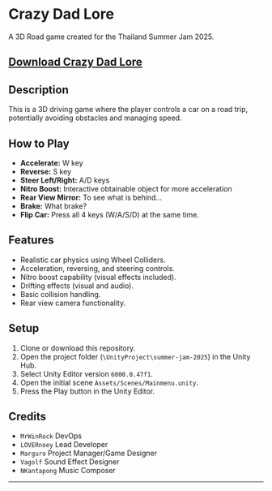 # Crazy Dad Lore

A 3D Road game created for the Thailand Summer Jam 2025.

## [Download Crazy Dad Lore](https://marguro.itch.io/crazy-dad-lore)

## Description

This is a 3D driving game where the player controls a car on a road trip, potentially avoiding obstacles and managing speed.

## How to Play

*   **Accelerate:** W key
*   **Reverse:** S key
*   **Steer Left/Right:** A/D keys
*   **Nitro Boost:** Interactive obtainable object for more acceleration
*   **Rear View Mirror:** To see what is behind...
*   **Brake:** What brake?
*   **Flip Car:** Press all 4 keys (W/A/S/D) at the same time.

## Features

*   Realistic car physics using Wheel Colliders.
*   Acceleration, reversing, and steering controls.
*   Nitro boost capability (visual effects included).
*   Drifting effects (visual and audio).
*   Basic collision handling.
*   Rear view camera functionality.

## Setup

1.  Clone or download this repository.
2.  Open the project folder (`\UnityProject\summer-jam-2025`) in the Unity Hub.
3.  Select Unity Editor version `6000.0.47f1`.
4.  Open the initial scene `Assets/Scenes/Mainmenu.unity`.
5.  Press the Play button in the Unity Editor.

## Credits

*   `MrWinRock` DevOps
*   `LOVERnoey` Lead Developer
*   `Marguro` Project Manager/Game Designer
*   `Vagolf` Sound Effect Designer
*   `NKantapong` Music Composer

---
